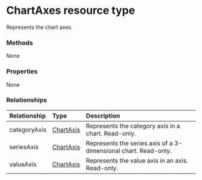 # ChartAxes resource type

Represents the chart axes.


### Methods
None

### Properties
None

### Relationships
| Relationship | Type	|Description|
|:---------------|:--------|:----------|
|categoryAxis|[ChartAxis](chartaxis.md)|Represents the category axis in a chart. Read-only.|
|seriesAxis|[ChartAxis](chartaxis.md)|Represents the series axis of a 3-dimensional chart. Read-only.|
|valueAxis|[ChartAxis](chartaxis.md)|Represents the value axis in an axis. Read-only.|

<!-- uuid: 8fcb5dbc-d5aa-4681-8e31-b001d5168d79
2015-10-25 14:57:30 UTC -->
<!-- {
  "type": "#page.annotation",
  "description": "ChartAxes resource",
  "keywords": "",
  "section": "documentation",
  "tocPath": ""
}-->
